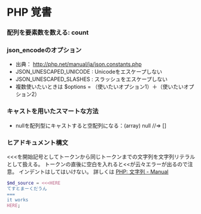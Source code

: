 PHP 覚書
====

### 配列を要素数を数える: count

### json_encodeのオプション
* 出典： http://php.net/manual/ja/json.constants.php
* JSON_UNESCAPED_UNICODE 
:	Unicodeをエスケープしない
* JSON_UNESCAPED_SLASHES
:	スラッシュをエスケープしない
* 複数使いたいときは $options = （使いたいオプション1）＋（使いたいオプション2）

### キャストを用いたスマートな方法
* nullを配列型にキャストすると空配列になる：(array) null //=> []

### ヒアドキュメント構文
<<<を開始記号としてトークンから同じトークンまでの文字列を文字列リテラルとして扱える。
トークンの直後に空白を入れると<<が云々エラーが出るので注意。
インデントはしてはいけない。
詳しくは [PHP: 文字列 - Manual](http://php.net/manual/ja/language.types.string.php)

```php
$md_source = <<<HERE
てすとまーくだうん
===
it works
HERE;
```